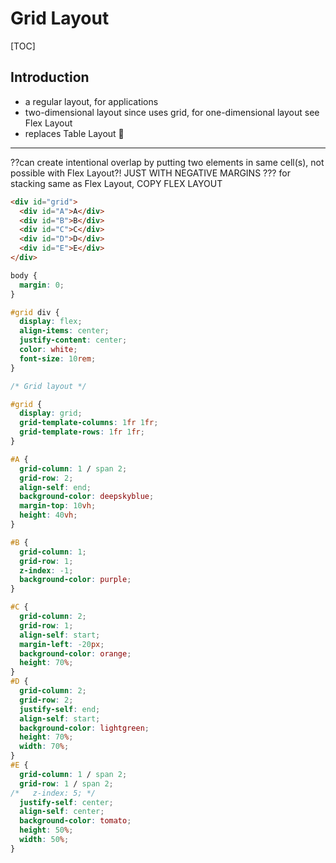 # Grid Layout

[TOC]


<!-- ToDo: finish -->

## Introduction

- a regular layout, for applications
- two-dimensional layout since uses grid, for one-dimensional layout see Flex Layout
- replaces Table Layout 🎉

-----

??can create intentional overlap by putting two elements in same cell(s), not possible with Flex Layout?! JUST WITH NEGATIVE MARGINS ???
for stacking same as Flex Layout, COPY FLEX LAYOUT

```html
<div id="grid">
  <div id="A">A</div>
  <div id="B">B</div>
  <div id="C">C</div>
  <div id="D">D</div>
  <div id="E">E</div>
</div>
```

```css
body {
  margin: 0;
}

#grid div {
  display: flex;
  align-items: center;
  justify-content: center;
  color: white;
  font-size: 10rem;
}

/* Grid layout */

#grid {
  display: grid;
  grid-template-columns: 1fr 1fr;
  grid-template-rows: 1fr 1fr;
}

#A {
  grid-column: 1 / span 2;
  grid-row: 2;
  align-self: end;
  background-color: deepskyblue;
  margin-top: 10vh;
  height: 40vh;
}

#B {
  grid-column: 1;
  grid-row: 1;
  z-index: -1;
  background-color: purple;
}

#C {
  grid-column: 2;
  grid-row: 1;
  align-self: start;
  margin-left: -20px;
  background-color: orange;
  height: 70%;
}
#D {
  grid-column: 2;
  grid-row: 2;
  justify-self: end;
  align-self: start;
  background-color: lightgreen;
  height: 70%;
  width: 70%;
}
#E {
  grid-column: 1 / span 2;
  grid-row: 1 / span 2;
/*   z-index: 5; */
  justify-self: center;
  align-self: center;
  background-color: tomato;
  height: 50%;
  width: 50%;
}
```